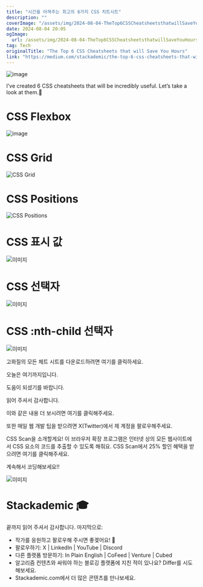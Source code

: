 ```yaml
---
title: "시간을 아껴주는 최고의 6가지 CSS 치트시트"
description: ""
coverImage: "/assets/img/2024-08-04-TheTop6CSSCheatsheetsthatwillSaveYouHours_0.png"
date: 2024-08-04 20:05
ogImage: 
  url: /assets/img/2024-08-04-TheTop6CSSCheatsheetsthatwillSaveYouHours_0.png
tag: Tech
originalTitle: "The Top 6 CSS Cheatsheets that will Save You Hours"
link: "https://medium.com/stackademic/the-top-6-css-cheatsheets-that-will-save-you-hours-2e1d29ed5c24"
---
```




![image](/assets/img/2024-08-04-TheTop6CSSCheatsheetsthatwillSaveYouHours_0.png)

I’ve created 6 CSS cheatsheets that will be incredibly useful. Let’s take a look at them.🚀

# CSS Flexbox

![image](/assets/img/2024-08-04-TheTop6CSSCheatsheetsthatwillSaveYouHours_1.png)


<div class="content-ad"></div>

# CSS Grid

![CSS Grid](/assets/img/2024-08-04-TheTop6CSSCheatsheetsthatwillSaveYouHours_2.png)

# CSS Positions

![CSS Positions](/assets/img/2024-08-04-TheTop6CSSCheatsheetsthatwillSaveYouHours_3.png)

<div class="content-ad"></div>

# CSS 표시 값

![이미지](/assets/img/2024-08-04-TheTop6CSSCheatsheetsthatwillSaveYouHours_4.png)

# CSS 선택자

![이미지](/assets/img/2024-08-04-TheTop6CSSCheatsheetsthatwillSaveYouHours_5.png)

<div class="content-ad"></div>

# CSS :nth-child 선택자

![이미지](/assets/img/2024-08-04-TheTop6CSSCheatsheetsthatwillSaveYouHours_6.png)

고화질의 모든 체트 시트를 다운로드하려면 여기를 클릭하세요.

오늘은 여기까지입니다.

<div class="content-ad"></div>

도움이 되셨기를 바랍니다.

읽어 주셔서 감사합니다.

이와 같은 내용 더 보시려면 여기를 클릭해주세요.

또한 매일 웹 개발 팁을 받으려면 X(Twitter)에서 제 계정을 팔로우해주세요.

<div class="content-ad"></div>

CSS Scan을 소개할게요! 이 브라우저 확장 프로그램은 인터넷 상의 모든 웹사이트에서 CSS 요소의 코드를 추출할 수 있도록 해줘요. CSS Scan에서 25% 할인 혜택을 받으려면 여기를 클릭해주세요.

계속해서 코딩해보세요!!

![이미지](/assets/img/2024-08-04-TheTop6CSSCheatsheetsthatwillSaveYouHours_7.png)

# Stackademic 🎓

<div class="content-ad"></div>

끝까지 읽어 주셔서 감사합니다. 마지막으로:

- 작가를 응원하고 팔로우해 주시면 좋겣어요! 👏
- 팔로우하기: X | LinkedIn | YouTube | Discord
- 다른 플랫폼 방문하기: In Plain English | CoFeed | Venture | Cubed
- 알고리즘 컨텐츠와 싸워야 하는 블로깅 플랫폼에 지친 적이 있나요? Differ를 시도해보세요.
- Stackademic.com에서 더 많은 콘텐츠를 만나보세요.